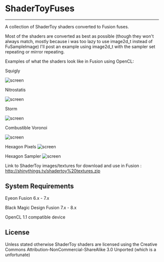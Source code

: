 # ShaderToyFuses
---------------
A collection of ShaderToy shaders converted to Fusion fuses.

Most of the shaders are converted as best as possible (though they won't always match, mostly because i was too lazy to use image2d_t instead of FuSampleImage)
I'll post an example using image2d_t with the sampler set repeating or mirror repeating.

Examples of what the shaders look like in Fusion using OpenCL:

Squigly

![screen](http://i.imgur.com/3Hcy92R.gif)

Nitrostatis

![screen](http://i.imgur.com/ncTEfL4.gif)

Storm

![screen](http://i.imgur.com/C9kyTb6.gif)

Combustible Voronoi

![screen](http://i.imgur.com/X5F24kA.gif)

Hexagon Pixels
![screen](http://i.imgur.com/zLpf2aH.gif)

Hexagon Sampler
![screen](http://i.imgur.com/HPVjLu2.gif)


Link to ShaderToy images/textures for download and use in Fusion : http://shinythings.tv/shadertoy%20textures.zip

System Requirements
-------------------
Eyeon Fusion 6.x - 7.x

Black Magic Design Fusion 7.x - 8.x


OpenCL 1.1 compatible device

License
-------
Unless stated otherwise ShaderToy shaders are licensed using the Creative Commons Attribution-NonCommercial-ShareAlike 3.0 Unported (which is a unfortunate)

